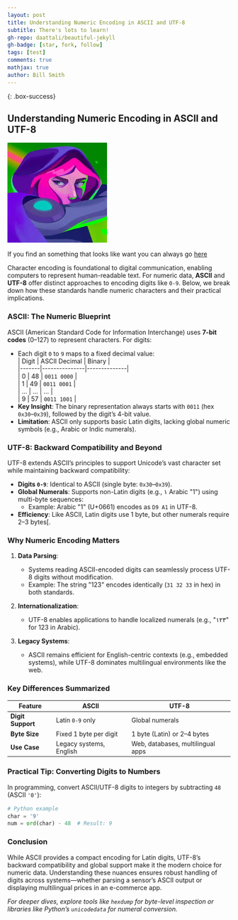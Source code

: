 ```yaml
---
layout: post
title: Understanding Numeric Encoding in ASCII and UTF-8
subtitle: There's lots to learn!
gh-repo: daattali/beautiful-jekyll
gh-badge: [star, fork, follow]
tags: [test]
comments: true
mathjax: true
author: Bill Smith
---
```


{: .box-success}
## Understanding Numeric Encoding in ASCII and UTF-8

![Example](/assets/img/profile_pic.jpeg)

If you find an something that looks like want you can always go [here](https://www.duplichecker.com/ascii-to-text.php)

Character encoding is foundational to digital communication, enabling computers to represent human-readable text. For numeric data, **ASCII** and **UTF-8** offer distinct approaches to encoding digits like `0-9`. Below, we break down how these standards handle numeric characters and their practical implications.  

### ASCII: The Numeric Blueprint  
ASCII (American Standard Code for Information Interchange) uses **7-bit codes** (0–127) to represent characters. For digits:  
- Each digit `0` to `9` maps to a fixed decimal value:  
  | Digit | ASCII Decimal | Binary       |  
  |-------|---------------|--------------|  
  | 0     | 48            | `0011 0000` |  
  | 1     | 49            | `0011 0001` |  
  | ...   | ...           | ...          |  
  | 9     | 57            | `0011 1001` |  
- **Key Insight**: The binary representation always starts with `0011` (hex `0x30`–`0x39`), followed by the digit’s 4-bit value.  
- **Limitation**: ASCII only supports basic Latin digits, lacking global numeric symbols (e.g., Arabic or Indic numerals).  

### UTF-8: Backward Compatibility and Beyond  
UTF-8 extends ASCII’s principles to support Unicode’s vast character set while maintaining backward compatibility:  
- **Digits `0-9`**: Identical to ASCII (single byte: `0x30`–`0x39`).  
- **Global Numerals**: Supports non-Latin digits (e.g., ١ Arabic "1") using multi-byte sequences:  
  - Example: Arabic "1" (U+0661) encodes as `D9 A1` in UTF-8.  
- **Efficiency**: Like ASCII, Latin digits use 1 byte, but other numerals require 2–3 bytes[.  

### Why Numeric Encoding Matters  
1. **Data Parsing**:  
   - Systems reading ASCII-encoded digits can seamlessly process UTF-8 digits without modification.  
   - Example: The string "123" encodes identically (`31 32 33` in hex) in both standards.  

2. **Internationalization**:  
   - UTF-8 enables applications to handle localized numerals (e.g., "١٢٣" for 123 in Arabic).  

3. **Legacy Systems**:  
   - ASCII remains efficient for English-centric contexts (e.g., embedded systems), while UTF-8 dominates multilingual environments like the web.  

### Key Differences Summarized  
| Feature          | ASCII                  | UTF-8                          |  
|------------------|------------------------|--------------------------------|  
| **Digit Support** | Latin `0-9` only      | Global numerals                |  
| **Byte Size**    | Fixed 1 byte per digit| 1 byte (Latin) or 2–4 bytes   |  
| **Use Case**     | Legacy systems, English | Web, databases, multilingual apps |  

### Practical Tip: Converting Digits to Numbers  
In programming, convert ASCII/UTF-8 digits to integers by subtracting `48` (ASCII `'0'`):  
```python  
# Python example  
char = '9'  
num = ord(char) - 48  # Result: 9  
```

### Conclusion  
While ASCII provides a compact encoding for Latin digits, UTF-8’s backward compatibility and global support make it the modern choice for numeric data. Understanding these nuances ensures robust handling of digits across systems—whether parsing a sensor’s ASCII output or displaying multilingual prices in an e-commerce app.  

*For deeper dives, explore tools like `hexdump` for byte-level inspection or libraries like Python’s `unicodedata` for numeral conversion.*
